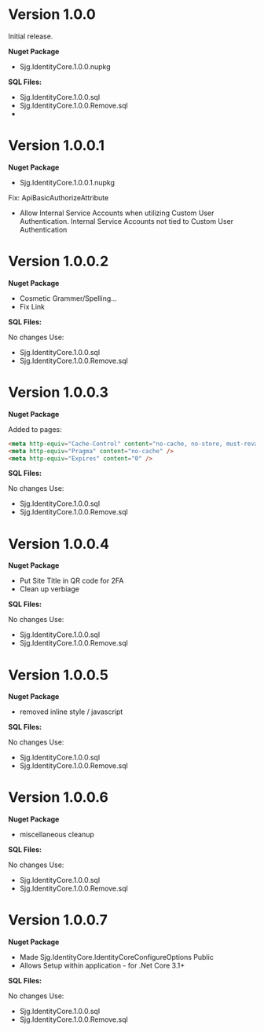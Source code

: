 # Version 1.0.0

Initial release.

**Nuget Package**

- Sjg.IdentityCore.1.0.0.nupkg

**SQL Files:**

- Sjg.IdentityCore.1.0.0.sql
- Sjg.IdentityCore.1.0.0.Remove.sql
- 

# Version 1.0.0.1

**Nuget Package**

- Sjg.IdentityCore.1.0.0.1.nupkg

Fix: 
ApiBasicAuthorizeAttribute 

- Allow Internal Service Accounts when utilizing Custom User Authentication.  Internal Service Accounts not tied to Custom User Authentication

# Version 1.0.0.2

**Nuget Package**

- Cosmetic Grammer/Spelling... 
- Fix Link


**SQL Files:**

No changes Use:

- Sjg.IdentityCore.1.0.0.sql
- Sjg.IdentityCore.1.0.0.Remove.sql

# Version 1.0.0.3

**Nuget Package**

Added to pages:
```html
<meta http-equiv="Cache-Control" content="no-cache, no-store, must-revalidate" />
<meta http-equiv="Pragma" content="no-cache" />
<meta http-equiv="Expires" content="0" />
```

**SQL Files:**

No changes Use:

- Sjg.IdentityCore.1.0.0.sql
- Sjg.IdentityCore.1.0.0.Remove.sql

# Version 1.0.0.4

**Nuget Package**

- Put Site Title in QR code for 2FA
- Clean up verbiage

**SQL Files:**

No changes Use:

- Sjg.IdentityCore.1.0.0.sql
- Sjg.IdentityCore.1.0.0.Remove.sql


# Version 1.0.0.5

**Nuget Package**

- removed inline style / javascript

**SQL Files:**

No changes Use:

- Sjg.IdentityCore.1.0.0.sql
- Sjg.IdentityCore.1.0.0.Remove.sql

# Version 1.0.0.6

**Nuget Package**

- miscellaneous cleanup

**SQL Files:**

No changes Use:

- Sjg.IdentityCore.1.0.0.sql
- Sjg.IdentityCore.1.0.0.Remove.sql

# Version 1.0.0.7

**Nuget Package**

- Made Sjg.IdentityCore.IdentityCoreConfigureOptions Public
- Allows Setup within application - for .Net Core 3.1+

**SQL Files:**

No changes Use:

- Sjg.IdentityCore.1.0.0.sql
- Sjg.IdentityCore.1.0.0.Remove.sql

